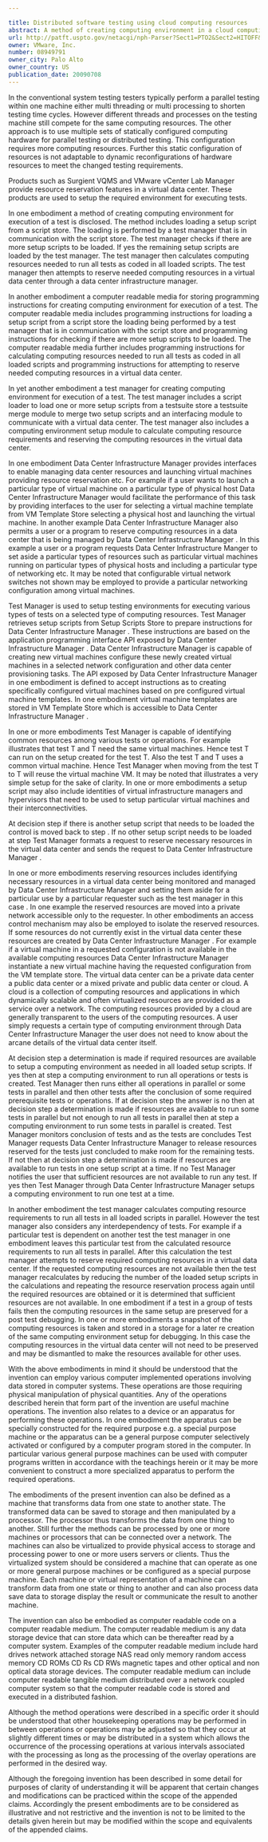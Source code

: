```yaml
---

title: Distributed software testing using cloud computing resources
abstract: A method of creating computing environment in a cloud computing environment for execution of a test is disclosed. The method includes loading a setup script from a script store. The loading is performed by a test manager that is in communication with the script store. The test manager checks if there are more setup scripts to be loaded. If yes, the remaining setup scripts are loaded by the test manager. The test manager then calculates computing resources needed to run all tests as coded in all loaded scripts. The test manager then attempts to reserve needed computing resources in a virtual data center using a data center infrastructure manager.
url: http://patft.uspto.gov/netacgi/nph-Parser?Sect1=PTO2&Sect2=HITOFF&p=1&u=%2Fnetahtml%2FPTO%2Fsearch-adv.htm&r=1&f=G&l=50&d=PALL&S1=08949791&OS=08949791&RS=08949791
owner: VMware, Inc.
number: 08949791
owner_city: Palo Alto
owner_country: US
publication_date: 20090708
---
```

In the conventional system testing testers typically perform a parallel testing within one machine either multi threading or multi processing to shorten testing time cycles. However different threads and processes on the testing machine still compete for the same computing resources. The other approach is to use multiple sets of statically configured computing hardware for parallel testing or distributed testing. This configuration requires more computing resources. Further this static configuration of resources is not adaptable to dynamic reconfigurations of hardware resources to meet the changed testing requirements.

Products such as Surgient VQMS and VMware vCenter Lab Manager provide resource reservation features in a virtual data center. These products are used to setup the required environment for executing tests.

In one embodiment a method of creating computing environment for execution of a test is disclosed. The method includes loading a setup script from a script store. The loading is performed by a test manager that is in communication with the script store. The test manager checks if there are more setup scripts to be loaded. If yes the remaining setup scripts are loaded by the test manager. The test manager then calculates computing resources needed to run all tests as coded in all loaded scripts. The test manager then attempts to reserve needed computing resources in a virtual data center through a data center infrastructure manager.

In another embodiment a computer readable media for storing programming instructions for creating computing environment for execution of a test. The computer readable media includes programming instructions for loading a setup script from a script store the loading being performed by a test manager that is in communication with the script store and programming instructions for checking if there are more setup scripts to be loaded. The computer readable media further includes programming instructions for calculating computing resources needed to run all tests as coded in all loaded scripts and programming instructions for attempting to reserve needed computing resources in a virtual data center.

In yet another embodiment a test manager for creating computing environment for execution of a test. The test manager includes a script loader to load one or more setup scripts from a testsuite store a testsuite merge module to merge two setup scripts and an interfacing module to communicate with a virtual data center. The test manager also includes a computing environment setup module to calculate computing resource requirements and reserving the computing resources in the virtual data center.

In one embodiment Data Center Infrastructure Manager provides interfaces to enable managing data center resources and launching virtual machines providing resource reservation etc. For example if a user wants to launch a particular type of virtual machine on a particular type of physical host Data Center Infrastructure Manager would facilitate the performance of this task by providing interfaces to the user for selecting a virtual machine template from VM Template Store selecting a physical host and launching the virtual machine. In another example Data Center Infrastructure Manager also permits a user or a program to reserve computing resources in a data center that is being managed by Data Center Infrastructure Manager . In this example a user or a program requests Data Center Infrastructure Manger to set aside a particular types of resources such as particular virtual machines running on particular types of physical hosts and including a particular type of networking etc. It may be noted that configurable virtual network switches not shown may be employed to provide a particular networking configuration among virtual machines.

Test Manager is used to setup testing environments for executing various types of tests on a selected type of computing resources. Test Manager retrieves setup scripts from Setup Scripts Store to prepare instructions for Data Center Infrastructure Manager . These instructions are based on the application programming interface API exposed by Data Center Infrastructure Manager . Data Center Infrastructure Manager is capable of creating new virtual machines configure these newly created virtual machines in a selected network configuration and other data center provisioning tasks. The API exposed by Data Center Infrastructure Manager in one embodiment is defined to accept instructions as to creating specifically configured virtual machines based on pre configured virtual machine templates. In one embodiment virtual machine templates are stored in VM Template Store which is accessible to Data Center Infrastructure Manager .

In one or more embodiments Test Manager is capable of identifying common resources among various tests or operations. For example illustrates that test T and T need the same virtual machines. Hence test T can run on the setup created for the test T. Also the test T and T uses a common virtual machine. Hence Test Manager when moving from the test T to T will reuse the virtual machine VM. It may be noted that illustrates a very simple setup for the sake of clarity. In one or more embodiments a setup script may also include identities of virtual infrastructure managers and hypervisors that need to be used to setup particular virtual machines and their interconnectivities.

At decision step if there is another setup script that needs to be loaded the control is moved back to step . If no other setup script needs to be loaded at step Test Manager formats a request to reserve necessary resources in the virtual data center and sends the request to Data Center Infrastructure Manager .

In one or more embodiments reserving resources includes identifying necessary resources in a virtual data center being monitored and managed by Data Center Infrastructure Manager and setting them aside for a particular use by a particular requester such as the test manager in this case . In one example the reserved resources are moved into a private network accessible only to the requester. In other embodiments an access control mechanism may also be employed to isolate the reserved resources. If some resources do not currently exist in the virtual data center these resources are created by Data Center Infrastructure Manager . For example if a virtual machine in a requested configuration is not available in the available computing resources Data Center Infrastructure Manager instantiate a new virtual machine having the requested configuration from the VM template store. The virtual data center can be a private data center a public data center or a mixed private and public data center or cloud. A cloud is a collection of computing resources and applications in which dynamically scalable and often virtualized resources are provided as a service over a network. The computing resources provided by a cloud are generally transparent to the users of the computing resources. A user simply requests a certain type of computing environment through Data Center Infrastructure Manager the user does not need to know about the arcane details of the virtual data center itself.

At decision step a determination is made if required resources are available to setup a computing environment as needed in all loaded setup scripts. If yes then at step a computing environment to run all operations or tests is created. Test Manager then runs either all operations in parallel or some tests in parallel and then other tests after the conclusion of some required prerequisite tests or operations. If at decision step the answer is no then at decision step a determination is made if resources are available to run some tests in parallel but not enough to run all tests in parallel then at step a computing environment to run some tests in parallel is created. Test Manager monitors conclusion of tests and as the tests are concludes Test Manager requests Data Center Infrastructure Manager to release resources reserved for the tests just concluded to make room for the remaining tests. If not then at decision step a determination is made if resources are available to run tests in one setup script at a time. If no Test Manager notifies the user that sufficient resources are not available to run any test. If yes then Test Manager through Data Center Infrastructure Manager setups a computing environment to run one test at a time.

In another embodiment the test manager calculates computing resource requirements to run all tests in all loaded scripts in parallel. However the test manager also considers any interdependency of tests. For example if a particular test is dependent on another test the test manager in one embodiment leaves this particular test from the calculated resource requirements to run all tests in parallel. After this calculation the test manager attempts to reserve required computing resources in a virtual data center. If the requested computing resources are not available then the test manager recalculates by reducing the number of the loaded setup scripts in the calculations and repeating the resource reservation process again until the required resources are obtained or it is determined that sufficient resources are not available. In one embodiment if a test in a group of tests fails then the computing resources in the same setup are preserved for a post test debugging. In one or more embodiments a snapshot of the computing resources is taken and stored in a storage for a later re creation of the same computing environment setup for debugging. In this case the computing resources in the virtual data center will not need to be preserved and may be dismantled to make the resources available for other uses.

With the above embodiments in mind it should be understood that the invention can employ various computer implemented operations involving data stored in computer systems. These operations are those requiring physical manipulation of physical quantities. Any of the operations described herein that form part of the invention are useful machine operations. The invention also relates to a device or an apparatus for performing these operations. In one embodiment the apparatus can be specially constructed for the required purpose e.g. a special purpose machine or the apparatus can be a general purpose computer selectively activated or configured by a computer program stored in the computer. In particular various general purpose machines can be used with computer programs written in accordance with the teachings herein or it may be more convenient to construct a more specialized apparatus to perform the required operations.

The embodiments of the present invention can also be defined as a machine that transforms data from one state to another state. The transformed data can be saved to storage and then manipulated by a processor. The processor thus transforms the data from one thing to another. Still further the methods can be processed by one or more machines or processors that can be connected over a network. The machines can also be virtualized to provide physical access to storage and processing power to one or more users servers or clients. Thus the virtualized system should be considered a machine that can operate as one or more general purpose machines or be configured as a special purpose machine. Each machine or virtual representation of a machine can transform data from one state or thing to another and can also process data save data to storage display the result or communicate the result to another machine.

The invention can also be embodied as computer readable code on a computer readable medium. The computer readable medium is any data storage device that can store data which can be thereafter read by a computer system. Examples of the computer readable medium include hard drives network attached storage NAS read only memory random access memory CD ROMs CD Rs CD RWs magnetic tapes and other optical and non optical data storage devices. The computer readable medium can include computer readable tangible medium distributed over a network coupled computer system so that the computer readable code is stored and executed in a distributed fashion.

Although the method operations were described in a specific order it should be understood that other housekeeping operations may be performed in between operations or operations may be adjusted so that they occur at slightly different times or may be distributed in a system which allows the occurrence of the processing operations at various intervals associated with the processing as long as the processing of the overlay operations are performed in the desired way.

Although the foregoing invention has been described in some detail for purposes of clarity of understanding it will be apparent that certain changes and modifications can be practiced within the scope of the appended claims. Accordingly the present embodiments are to be considered as illustrative and not restrictive and the invention is not to be limited to the details given herein but may be modified within the scope and equivalents of the appended claims.

